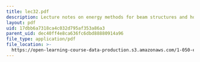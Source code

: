 ```yaml
---
title: lec32.pdf
description: Lecture notes on energy methods for beam structures and how to solve problems.
layout: pdf
uid: 17dbb6a7318ca4c032d795af353a86a3
parent_uid: dec40ff4e8ca636fc6dbd88880914a96
file_type: application/pdf
file_location: >-
  https://open-learning-course-data-production.s3.amazonaws.com/1-050-engineering-mechanics-i-fall-2007/17dbb6a7318ca4c032d795af353a86a3_lec32.pdf
---
```

